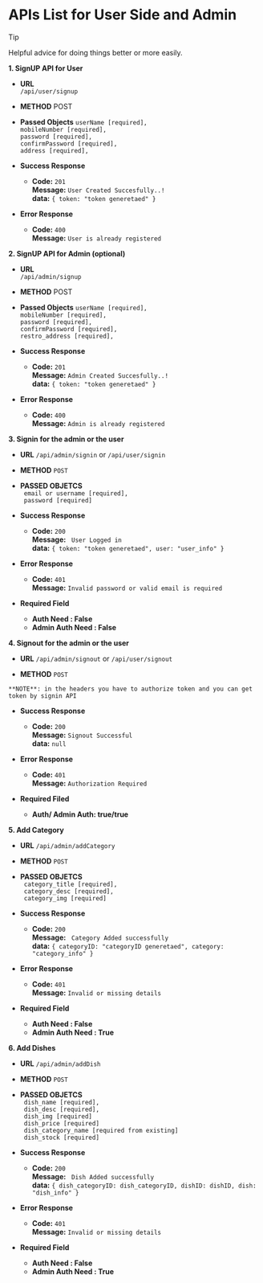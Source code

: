 # APIs List for User Side and Admin

> [!TIP]
> Helpful advice for doing things better or more easily.

**1. SignUP API for User**

* **URL**  
    `/api/user/signup`

* **METHOD** 
    POST

* **Passed Objects**
    `userName [required],` <br />
    `mobileNumber [required],` <br />
    `password [required],` <br /> 
    `confirmPassword [required],` <br />
    `address [required],` <br />

* **Success Response**<br />
    * **Code:** `201` <br />
      **Message:** `User Created Succesfully..!` <br />
      **data:** `{ token: "token generetaed" }`

* **Error Response**
    * **Code:** `400` <br />
      **Message:** `User is already registered` <br />

**2. SignUP API for Admin (optional)**

* **URL**  
    `/api/admin/signup`

* **METHOD** 
    POST

* **Passed Objects**
    `userName [required],` <br />
    `mobileNumber [required],` <br />
    `password [required],` <br /> 
    `confirmPassword [required],` <br />
    `restro_address [required],` <br />

* **Success Response**<br />
    * **Code:** `201` <br />
      **Message:** `Admin Created Succesfully..!` <br />
      **data:** `{ token: "token generetaed" }`

* **Error Response**
    * **Code:** `400` <br />
      **Message:** `Admin is already registered` <br />

**3. Signin for the admin or the user**
* **URL**
    `/api/admin/signin`
        or
    `/api/user/signin`

* **METHOD**
    `POST`

* **PASSED OBJETCS** <br />
    ` email or username [required],` <br />
    ` password [required]` <br />

* **Success Response**<br />
    * **Code:** `200` <br />
      **Message:** ` User Logged in` <br />
      **data:** `{ token: "token generetaed", user: "user_info" }`

* **Error Response**
    * **Code:** `401` <br />
      **Message:** `Invalid password or valid email is required` <br />

* **Required Field**
     * **Auth Need : False**
    * **Admin Auth Need : False**

**4. Signout for the admin or the user**
* **URL**
    `/api/admin/signout`
        or
    `/api/user/signout`

* **METHOD**
    `POST`

`**NOTE**: in the headers you have to authorize token and you can get token by signin API`

* **Success Response**<br />
    * **Code:** `200` <br />
      **Message:** `Signout Successful` <br />
      **data:** `null`

* **Error Response**
    * **Code:** `401` <br />
      **Message:** `Authorization Required` <br />

* **Required Filed**
    * **Auth/ Admin Auth: true/true**

**5. Add Category**
* **URL**
    `/api/admin/addCategory`

* **METHOD**
    `POST`

* **PASSED OBJETCS** <br />
    ` category_title [required],` <br />
    ` category_desc [required],` <br />
    ` category_img [required]` <br />

* **Success Response**<br />
    * **Code:** `200` <br />
      **Message:** ` Category Added successfully` <br />
      **data:** `{ categoryID: "categoryID generetaed", category: "category_info" }`

* **Error Response**
    * **Code:** `401` <br />
      **Message:** `Invalid or missing details` <br />

* **Required Field**
     * **Auth Need : False**
    * **Admin Auth Need : True**

**6. Add Dishes**
* **URL**
    `/api/admin/addDish`

* **METHOD**
    `POST`

* **PASSED OBJETCS** <br />
    ` dish_name [required],` <br />
    ` dish_desc [required],` <br />
    ` dish_img [required]` <br />
    ` dish_price [required]` <br />
    ` dish_category_name [required from existing]` <br />
    ` dish_stock [required]` <br />

* **Success Response**<br />
    * **Code:** `200` <br />
      **Message:** ` Dish Added successfully` <br />
      **data:** `{ dish_categoryID: dish_categoryID, dishID: dishID, dish: "dish_info" }`

* **Error Response**
    * **Code:** `401` <br />
      **Message:** `Invalid or missing details` <br />

* **Required Field**
     * **Auth Need : False**
    * **Admin Auth Need : True**

